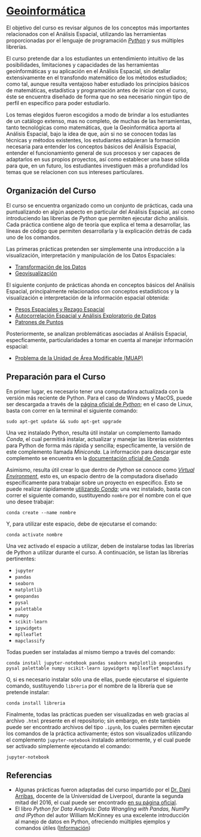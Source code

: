 # [Geoinformática](https://centrogeo.github.io/curso-geoinformatica-2/)

El objetivo del curso es revisar algunos de los conceptos más importantes relacionados con el Análisis Espacial, utilizando las herramientas proporcionadas por el lenguaje de programación *[Python](https://en.wikipedia.org/wiki/Python_(programming_language))* y sus múltiples librerías.

El curso pretende dar a los estudiantes un entendimiento intuitivo de las posibilidades, limitaciones y capacidades de las herramientas geoinformáticas y su aplicación en el Análisis Espacial, sin detallar extensivamente en el transfondo matemático de los métodos estudiados; como tal, aunque resulta ventajoso haber estudiado los principios básicos de matemáticas, estadística y programación antes de iniciar con el curso, éste se encuentra diseñado de forma que no sea necesario ningún tipo de perfil en específico para poder estudiarlo.

Los temas elegidos fueron escogidos a modo de brindar a los estudiantes de un catálogo extenso, mas no completo, de muchas de las herramientas, tanto tecnológicas como matemáticas, que la Geoinformática aporta al Análisis Espacial, bajo la idea de que, aún si no se conocen todas las técnicas y métodos existentes, los estudiantes adquieran la formación necesaria para entender los conceptos básicos del Análisis Espacial, entender el funcionamiento general de sus procesos y ser capaces de adaptarlos en sus propios proyectos, así como establecer una base sólida para que, en un futuro, los estudiantes investiguen más a profundidad los temas que se relacionen con sus intereses particulares.

## Organización del Curso
El curso se encuentra organizado como un conjunto de prácticas, cada una puntualizando en algún aspecto en particular del Análisis Espacial, así como introduciendo las librerías de *Python* que permiten ejecutar dicho análisis. Cada práctica contiene algo de teoría que explica el tema a desarrollar, las líneas de código que permiten desarrollarla y la explicación detrás de cada uno de los comandos.

Las primeras prácticas pretenden ser simplemente una introducción a la visualización, interpretación y manipulación de los Datos Espaciales:
* [Transformación de los Datos](./01_transformacion/01_transformacion.html)
* [Geovisualización](./02_geovisualizacion/02_geovisualizacion.html)

El siguiente conjunto de prácticas ahonda en conceptos básicos del Análisis Espacial, principalmente relacionados con conceptos estadísticos y la visualización e interpretación de la información espacial obtenida:
* [Pesos Espaciales y Rezago Espacial](./04_pesosespaciales/04_pesosespaciales.html)
* [Autocorrelación Espacial y Análisis Exploratorio de Datos](./05_autocorrelacion/05_autocorrelacion.html)
* [Patrones de Puntos](./07_patrones/07_patrones.html)

Posteriormente, se analizan problemáticas asociadas al Análisis Espacial, especficamente, particularidades a tomar en cuenta al manejar información espacial:
* [Problema de la Unidad de Área Modificable (MUAP)](./08_muap/08_muap.html)

## Preparación para el Curso
En primer lugar, es necesario tener una computadora actualizada con la versión más reciente de Python. Para el caso de Windows y MacOS, puede ser descargada a través de la [página oficial de *Python*](https://www.python.org/downloads/); en el caso de Linux, basta con correr en la terminal el siguiente comando:
```
sudo apt-get update && sudo apt-get upgrade
```
Una vez instalado Python, resulta útil instalar un complemento llamado *Conda*, el cual permitirá instalar, actualizar y manejar las librerías existentes para Python de forma más rápida y sencilla; especficamente, la versión de este complemento llamada *Miniconda*. La información para descargar este complemento se encuentra en la [documentación oficial de *Conda*](https://docs.conda.io/en/latest/miniconda.html).

Asimismo, resulta útil crear lo que dentro de *Python* se conoce como [*Virtual Environment*](https://www.geeksforgeeks.org/python-virtual-environment/), esto es, un espacio dentro de la computadora diseñado específicamente para trabajar sobre un proyecto en específico. Esto se puede realizar rápidamente [utilizando *Conda*](https://docs.conda.io/projects/conda/en/latest/user-guide/tasks/manage-environments.html); una vez instalado, basta con correr el siguiente comando, sustituyendo `nombre` por el nombre con el que uno desee trabajar:
```
conda create --name nombre
```
Y, para utilizar este espacio, debe de ejecutarse el comando:
```
conda activate nombre
```
Una vez activado el espacio a utilizar, deben de instalarse todas las librerías de Python a utilizar durante el curso. A continuación, se listan las librerías pertinentes:
* `jupyter`
* `pandas`
* `seaborn`
* `matplotlib`
* `geopandas`
* `pysal`
* `palettable`
* `numpy`
* `scikit-learn`
* `ipywidgets`
* `mplleaflet`
* `mapclassify`

Todas pueden ser instaladas al mismo tiempo a través del comando:
```
conda install jupyter-notebook pandas seaborn matplotlib geopandas pysal palettable numpy scikit-learn ipywidgets mplleaflet mapclassify
```
O, si es necesario instalar sólo una de ellas, puede ejecutarse el siguiente comando, sustituyendo `libreria` por el nombre de la librería que se pretende instalar:
```
conda install libreria
```
Finalmente, todas las prácticas pueden ser visualizadas en web gracias al archivo `.html` presente en el repositorio; sin embargo, en éste también puede ser encontrado archivos del tipo `.ipynb`, los cuales permiten ejecutar los comandos de la práctica activamente; éstos son visualizados utilizando el complemento `jupyter-notebook` instalado anteriormente, y el cual puede ser activado simplemente ejecutando el comando:
```
jupyter-notebook
```

## Referencias
* Algunas prácticas fueron adaptadas del curso impartido por el [Dr. Dani Arribas](http://darribas.org/), docente de la Universidad de Liverpool, durante la segunda mitad del 2016, el cual puede ser encontrado [en su página oficial](http://darribas.org/gds16/).
* El libro *Python for Data Analysis: Data Wrangling with Pandas, NumPy and IPython* del autor William McKinney es una excelente introducción al manejo de datos en Python, ofreciendo múltiples ejemplos y comandos útiles ([Información](http://shop.oreilly.com/product/0636920023784.do))
